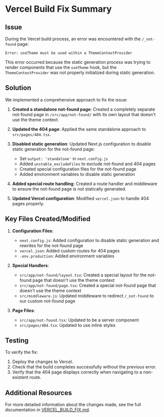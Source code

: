# Vercel Build Fix Summary

## Issue

During the Vercel build process, an error was encountered with the `/_not-found` page:

```
Error: useTheme must be used within a ThemeContextProvider
```

This error occurred because the static generation process was trying to render components that use the `useTheme` hook, but the `ThemeContextProvider` was not properly initialized during static generation.

## Solution

We implemented a comprehensive approach to fix the issue:

1. **Created a standalone not-found page**: Created a completely separate not-found page in `/src/app/not-found/` with its own layout that doesn't use the theme context.

2. **Updated the 404 page**: Applied the same standalone approach to `src/pages/404.tsx`.

3. **Disabled static generation**: Updated Next.js configuration to disable static generation for the not-found page:
   - Set `output: 'standalone'` in `next.config.js`
   - Added `unstable_excludeFiles` to exclude not-found and 404 pages
   - Created special configuration files for the not-found page
   - Added environment variables to disable static generation

4. **Added special route handling**: Created a route handler and middleware to ensure the not-found page is not statically generated.

5. **Updated Vercel configuration**: Modified `vercel.json` to handle 404 pages properly.

## Key Files Created/Modified

1. **Configuration Files**:
   - `next.config.js`: Added configuration to disable static generation and rewrites for the not-found page
   - `vercel.json`: Added custom routes for 404 pages
   - `.env.production`: Added environment variables

2. **Special Handlers**:
   - `src/app/not-found/layout.tsx`: Created a special layout for the not-found page that doesn't use the theme context
   - `src/app/not-found/page.tsx`: Created a special not-found page that doesn't use the theme context
   - `src/middleware.js`: Updated middleware to redirect `/_not-found` to our custom not-found page

3. **Page Files**:
   - `src/app/not-found.tsx`: Updated to be a server component
   - `src/pages/404.tsx`: Updated to use inline styles

## Testing

To verify the fix:

1. Deploy the changes to Vercel.
2. Check that the build completes successfully without the previous error.
3. Verify that the 404 page displays correctly when navigating to a non-existent route.

## Additional Resources

For more detailed information about the changes made, see the full documentation in [VERCEL_BUILD_FIX.md](./VERCEL_BUILD_FIX.md). 